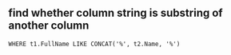 ## find whether column string is substring of another column
	WHERE t1.FullName LIKE CONCAT('%', t2.Name, '%')
